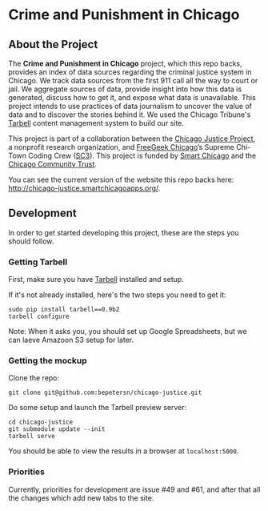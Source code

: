 Crime and Punishment in Chicago
===============

## About the Project

The <b>Crime and Punishment in Chicago</b> project, which this repo backs, provides an index of data sources regarding the criminal justice system in Chicago. We track data sources from the first 911 call all the way to court or jail. We aggregate sources of data, provide insight into how this data is generated, discuss how to get it, and expose what data is unavailable. This project intends to use practices of data journalism to uncover the value of data and to discover the stories behind it. We used the Chicago Tribune's <a href="http://tarbell.tribapps.com/">Tarbell</a> content management system to build our site.
 
This project is part of a collaboration between the <a href="http://chicagojustice.org/">Chicago Justice Project</a>, a nonprofit research organization, and <a href="freegeekchicago.org">FreeGeek Chicago</a>’s Supreme Chi-Town Coding Crew (<a href="https://github.com/sc3/sc3">SC3</a>). This project is funded by <a href="http://www.smartchicagocollaborative.org/">Smart Chicago</a> and the <a href="http://www.cct.org/">Chicago Community Trust</a>.

You can see the current version of the website this repo backs here: http://chicago-justice.smartchicagoapps.org/.




## Development

In order to get started developing this project, these are the steps you should follow.

### Getting Tarbell
First, make sure you have [Tarbell](http://tarbell.tribapps.com/) installed and setup. 

If it's not already installed, here's the two steps you need to get it:  

    sudo pip install tarbell==0.9b2  
    tarbell configure  

Note: When it asks you, you should set up Google Spreadsheets, but we can laeve Amazoon S3 setup for later.

### Getting the mockup

Clone the repo:  

    git clone git@github.com:bepetersn/chicago-justice.git

Do some setup and launch the Tarbell preview server:  

    cd chicago-justice  
    git submodule update --init  
    tarbell serve  

You should be able to view the results in a browser at `localhost:5000`.


### Priorities

Currently, priorities for development are issue #49 and #61, and after that all the changes which add new tabs to the site.
